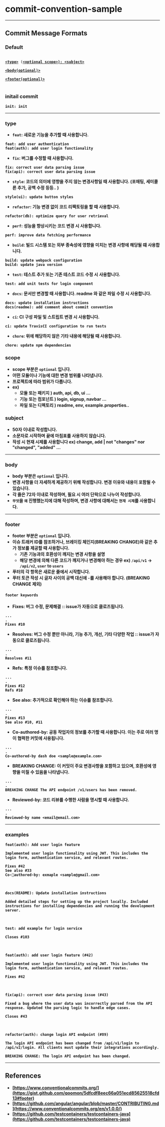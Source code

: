 # commit-convention-sample

--- 

## Commit Message Formats

### Default
<pre>
<code>
<b><a href="#type">&lt;type&gt;</a></b> (<b><a href="#scope">&lt;optional scope&gt;<b>): <b><a href="#subject">&lt;subject&gt;</a></b>

<b><a href="#body">&lt;body(optional)&gt;</a></b>

<b><a href="#footer">&lt;footer(optional)&gt;</a></b>
</code>
</pre>


### initail commit
```
init: init
```
---

### type
- `feat`: 새로운 기능을 추가할 때 사용합니다.
```
feat: add user authentication
feat(auth): add user login functionality
```
- `fix`: 버그를 수정할 때 사용합니다.
```
fix: correct user data parsing issue
fix(api): correct user data parsing issue
```
- `style`: 코드의 의미에 영향을 주지 않는 변경사항일 때 사용합니다. (포매팅, 세미콜론 추가, 공백 수정 등등.. )
```
style(ui): update button styles
```
- `refactor`: 기능 변경 없이 코드 리팩토링을 할 때 사용합니다.
```
refactor(db): optimize query for user retrieval
```
- `perf`: 성능을 향상시키는 코드 변경 시 사용합니다.
```
perf: improve data fetching performance
```
- `build`: 빌드 시스템 또는 외부 종속성에 영향을 미치는 변경 사항에 해당될 떄 사용합니다.
```
build: update webpack configuration
build: update java version
```
- `test`: 테스트 추가 또는 기존 테스트 코드 수정 시 사용합니다.
```
test: add unit tests for login component
```
- `docs`: 문서만 변경할 때 사용합니다. readme 와 같은 파일 수정 시 사용합니다.
```
docs: update installation instructions
docs(readme): add comment about commit convention
```
- `ci`: CI 구성 파일 및 스트립트 변경 시 사용합니다.
```
ci: update TravisCI configuration to run tests
```
- `chore`: 위에 해당하지 않은 기타 내용에 해당될 때 사용합니다.
```
chore: update npm dependencies
```

### scope
- scope 부분은 `optional` 입니다.
- 어떤 모듈이나 기능에 대한 변경 범위를 나타냅니다.
- 프로젝트에 따라 범위가 다릅니다.
- ex)
	- 모듈 또는 패키지 ) auth, api, db, ui ...
	- 기능 또는 컴포넌트 ) login, signup, navbar ...
  - 파일 또는 디렉토리 ) readme, env, example.properties..
 
### subject
- 50자 이내로 작성합니다.
- 소문자로 시작하며 끝에 마침표를 사용하지 않습니다.
- 작성 시 현재 시제를 사용합니다 ex) change, add | not "changes" nor "changed", "added" ...

--- 

### body
- body 부분은 `optional` 입니다.
- 변경 사항을 더 자세하게 제공하기 위해 작성합니다. 변경 이유와 내용이 포함될 수 있습니다.
- 각 줄은 72자 이내로 작성하며, 필요 시 여러 단락으로 나누어 작성합니다.
- `무엇`을 `왜` 진행했는지에 대해 작성하며, 변경 사항에 대해서는 `현재 시제`를 사용합니다.

--- 

### footer
- footer 부분은 `optional` 입니다.
- 이슈 트래커 ID를 참조하거나, 브레이킹 체인지(BREAKING CHANGE)와 같은 추가 정보를 제공할 때 사용합니다.
	- 기존 기능과의 호환성이 깨지는 변경 사항을 설명
  - 해당 변경에 의해 다른 코드가 깨지거나 변경해야 하는 경우 ex) `/api/v1` -> `/api/v2`, `user` to `users`
- 푸터의 각 항목은 새로운 줄에서 시작합니다.
- 푸터 토큰 작성 시 글자 사이의 공백 대신에 `-`를 사용해야 합니다. (BREAKING CHANGE 제외)

#### `footer keywords`
- Fixes: 버그 수정, 문제해결 :: issue가 자동으로 클로즈됩니다.
```
...
.
Fixes #10
```
- Resolves: 버그 수정 뿐만 아니라, 기능 추가, 개선, 기타 다양한 작업 :: issue가 자동으로 클로즈됩니다.
```
...
.
Resolves #11
```
- Refs: 특정 이슈를 참조합니다.
```
...
.
Fixes #12
Refs #10
```
- See also: 추가적으로 확인해야 하는 이슈를 참조합니다.
```
...
.
Fixes #13
See also #10, #11
```
- Co-authored-by: 공동 작업자의 정보를 추가할 때 사용합니다. 이는 주로 여러 명이 협력한 커밋에 사용됩니다.
```
...
.
Co-authored-by dash doe <sample@example.com>
```
- BREAKING CHANGE: 이 커밋이 주요 변경사항을 포함하고 있으며, 호환성에 영향을 미칠 수 있음을 나타냅니다.
```
...
.
BREAKING CHANGE The API endpoint /v1/users has been removed.
```
- Reviewed-by: 코드 리뷰를 수행한 사람을 명시할 때 사용합니다.
```
...
.
Reviewed-by name <email@email.com>
```
--- 

### examples

```
feat(auth): Add user login feature

Implemented user login functionality using JWT. This includes the login form, authentication service, and relevant routes.

Fixes #42
See also #33
Co-authored-by: exmaple <sample@gmail.com>
```
<br>

```
docs(README): Update installation instructions

Added detailed steps for setting up the project locally. Included instructions for installing dependencies and running the development server.
``` 
<br>

```
test: add example for login service

Closes #103
```
<br>

```
feat(auth): add user login feature (#42)

Implemented user login functionality using JWT. This includes the login form, authentication service, and relevant routes.

Fixes #42
```
<br>

```
fix(api): correct user data parsing issue (#43)

Fixed a bug where the user data was incorrectly parsed from the API response. Updated the parsing logic to handle edge cases.

Closes #43
```
<br>

```
refactor(auth): change login API endpoint (#89)

The login API endpoint has been changed from /api/v1/login to /api/v2/login. All clients must update their integrations accordingly.

BREAKING CHANGE: The login API endpoint has been changed.
```
---

## References
* [https://www.conventionalcommits.org/](https://gist.github.com/qoomon/5dfcdf8eec66a051ecd85625518cfd13#footer)
* [https://github.com/angular/angular/blob/master/CONTRIBUTING.md](https://www.conventionalcommits.org/en/v1.0.0/)
* [https://github.com/testcontainers/testcontainers-java](https://github.com/testcontainers/testcontainers-java)
